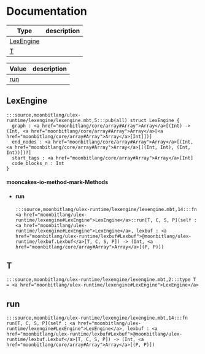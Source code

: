 # Documentation
|Type|description|
|---|---|
|[LexEngine](#LexEngine)||
|[T](#T)||

|Value|description|
|---|---|
|[run](#run)||

## LexEngine

```moonbit
:::source,moonbitlang/ulex-runtime/lexengine/lexengine.mbt,5:::pub(all) struct LexEngine {
  graph : <a href="moonbitlang/core/array#Array">Array</a>[(Int) -> (Int, <a href="moonbitlang/core/array#Array">Array</a>[<a href="moonbitlang/core/array#Array">Array</a>[Int]])]
  end_nodes : <a href="moonbitlang/core/array#Array">Array</a>[(Int, <a href="moonbitlang/core/array#Array">Array</a>[((Int, Int), (Int, Int))])?]
  start_tags : <a href="moonbitlang/core/array#Array">Array</a>[Int]
  code_blocks_n : Int
}
```


#### mooncakes-io-method-mark-Methods
- #### run
  ```moonbit
  :::source,moonbitlang/ulex-runtime/lexengine/lexengine.mbt,14:::fn <a href="moonbitlang/ulex-runtime/lexengine#LexEngine">LexEngine</a>::run[T, C, S, P](self : <a href="moonbitlang/ulex-runtime/lexengine#LexEngine">LexEngine</a>, lexbuf : <a href="moonbitlang/ulex-runtime/lexbuf#Lexbuf">@moonbitlang/ulex-runtime/lexbuf.Lexbuf</a>[T, C, S, P]) -> (Int, <a href="moonbitlang/core/array#Array">Array</a>[(P, P)])
  ```
  > 

## T

```moonbit
:::source,moonbitlang/ulex-runtime/lexengine/lexengine.mbt,2:::type T = <a href="moonbitlang/ulex-runtime/lexengine#LexEngine">LexEngine</a>
```


## run

```moonbit
:::source,moonbitlang/ulex-runtime/lexengine/lexengine.mbt,14:::fn run[T, C, S, P](self : <a href="moonbitlang/ulex-runtime/lexengine#LexEngine">LexEngine</a>, lexbuf : <a href="moonbitlang/ulex-runtime/lexbuf#Lexbuf">@moonbitlang/ulex-runtime/lexbuf.Lexbuf</a>[T, C, S, P]) -> (Int, <a href="moonbitlang/core/array#Array">Array</a>[(P, P)])
```

